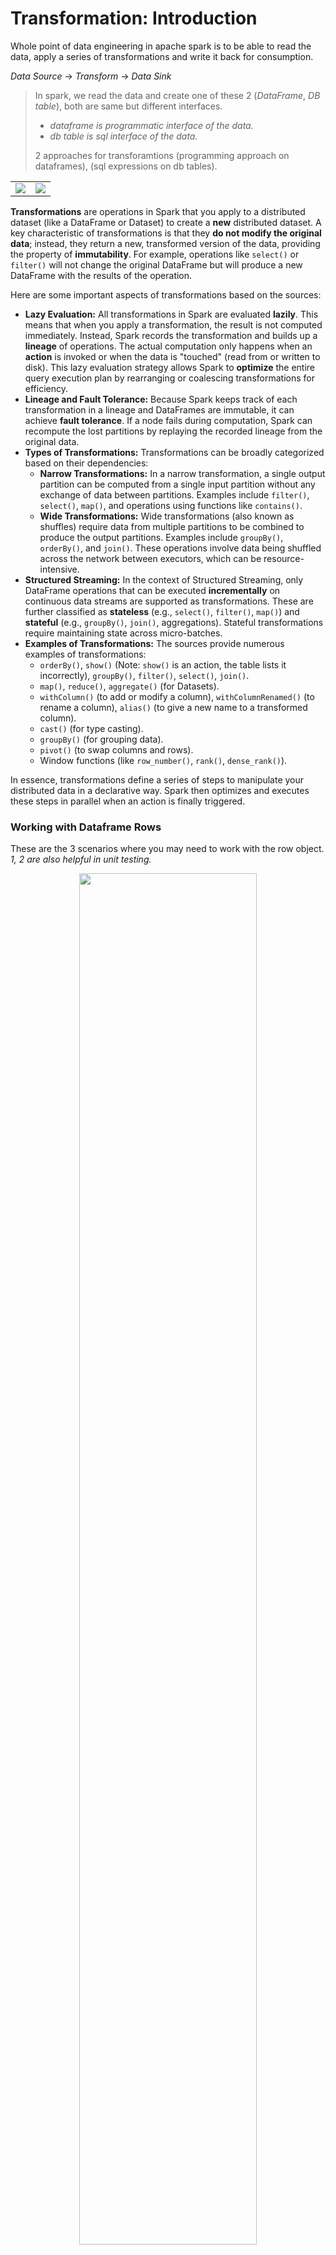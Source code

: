 # Transformation: Introduction

Whole point of data engineering in apache spark is to be able to read the data, apply a series of transformations and write it back for consumption.

_Data Source_ $\to$ _Transform_ $\to$ _Data Sink_

> In spark, we read the data and create one of these 2 (_DataFrame_, _DB table_), both are same but different interfaces.
>
> - _dataframe is programmatic interface of the data._
> - _db table is sql interface of the data._
>
> 2 approaches for transforamtions (programming approach on dataframes), (sql expressions on db tables).

<table>
    <tr>
        <td>
            <img src="https://github.com/user-attachments/assets/ffab40ae-2aca-4115-8518-6cc92fea58c6">
        </td>
        <td>
            <img src="https://github.com/user-attachments/assets/6376f5d1-a79d-4792-8938-68405294530e">
        </td>
    </tr>
</table>

**Transformations** are operations in Spark that you apply to a distributed dataset (like a DataFrame or Dataset) to create a **new** distributed dataset. A key characteristic of transformations is that they **do not modify the original data**; instead, they return a new, transformed version of the data, providing the property of **immutability**. For example, operations like `select()` or `filter()` will not change the original DataFrame but will produce a new DataFrame with the results of the operation.

Here are some important aspects of transformations based on the sources:

- **Lazy Evaluation:** All transformations in Spark are evaluated **lazily**. This means that when you apply a transformation, the result is not computed immediately. Instead, Spark records the transformation and builds up a **lineage** of operations. The actual computation only happens when an **action** is invoked or when the data is "touched" (read from or written to disk). This lazy evaluation strategy allows Spark to **optimize** the entire query execution plan by rearranging or coalescing transformations for efficiency.
- **Lineage and Fault Tolerance:** Because Spark keeps track of each transformation in a lineage and DataFrames are immutable, it can achieve **fault tolerance**. If a node fails during computation, Spark can recompute the lost partitions by replaying the recorded lineage from the original data.
- **Types of Transformations:** Transformations can be broadly categorized based on their dependencies:
  - **Narrow Transformations:** In a narrow transformation, a single output partition can be computed from a single input partition without any exchange of data between partitions. Examples include `filter()`, `select()`, `map()`, and operations using functions like `contains()`.
  - **Wide Transformations:** Wide transformations (also known as shuffles) require data from multiple partitions to be combined to produce the output partitions. Examples include `groupBy()`, `orderBy()`, and `join()`. These operations involve data being shuffled across the network between executors, which can be resource-intensive.
- **Structured Streaming:** In the context of Structured Streaming, only DataFrame operations that can be executed **incrementally** on continuous data streams are supported as transformations. These are further classified as **stateless** (e.g., `select()`, `filter()`, `map()`) and **stateful** (e.g., `groupBy()`, `join()`, aggregations). Stateful transformations require maintaining state across micro-batches.
- **Examples of Transformations:** The sources provide numerous examples of transformations:
  - `orderBy()`, `show()` (Note: `show()` is an action, the table lists it incorrectly), `groupBy()`, `filter()`, `select()`, `join()`.
  - `map()`, `reduce()`, `aggregate()` (for Datasets).
  - `withColumn()` (to add or modify a column), `withColumnRenamed()` (to rename a column), `alias()` (to give a new name to a transformed column).
  - `cast()` (for type casting).
  - `groupBy()` (for grouping data).
  - `pivot()` (to swap columns and rows).
  - Window functions (like `row_number()`, `rank()`, `dense_rank()`).

In essence, transformations define a series of steps to manipulate your distributed data in a declarative way. Spark then optimizes and executes these steps in parallel when an action is finally triggered.

### Working with Dataframe Rows

These are the 3 scenarios where you may need to work with the row object. _1, 2 are also helpful in unit testing._

<p align="center">
    <img src="https://github.com/user-attachments/assets/dedaaca1-6bc3-443d-9990-9cbefd4db71c" width="75%">
</p>

- In PySpark, a **row** is represented by a `Row` object from the `pyspark.sql` module.
  > Conceptually, a row in a Spark DataFrame is similar to a row in a relational database table. It's an ordered collection of values, where each value corresponds to a column in the DataFrame. Rows within a DataFrame can contain columns of the same or different data types (e.g., integer, string, array, map).

**1. Creating Rows:**

You can explicitly create `Row` objects in PySpark:

```python
from pyspark.sql import Row

# Creating a Row object
person = Row(name="Alice", age=30, city="New York")
print(person)
```

You can access elements within a `Row` object by their index (0-based) or by the field name if the `Row` was created with named fields:

```python
print(person)  # Access by index
print(person.name) # Access by field name
```

Furthermore, you can create DataFrames from a list of `Row` objects, often used for quick interactivity or testing:

```python
from pyspark.sql.types import StructType, StructField, StringType, IntegerType

schema = StructType([
    StructField("name", StringType(), True),
    StructField("age", IntegerType(), True),
    StructField("city", StringType(), True)
])

data = [
    Row("Bob", 25, "Los Angeles"),
    Row("Charlie", 35, "Chicago")
]

df = spark.createDataFrame(data, schema)
df.show()
```

**2. Rows as Part of DataFrames:**

A DataFrame in PySpark is essentially a distributed collection of `Row` objects, organized under a schema that defines the names and data types of each column. When you perform operations on a DataFrame, you are often working with these underlying rows, either individually or in groups. In Scala, the DataFrame is type-aliased to `Dataset[Row]`, emphasizing this structure.

**3. Operations Involving Rows:**

While you don't typically iterate over rows in a PySpark DataFrame in the same way you might with a Pandas DataFrame (due to Spark's distributed nature), many DataFrame operations implicitly work with rows to achieve data transformation and analysis.

- **Filtering Rows:** The `where()` or `filter()` methods allow you to select rows that satisfy a given condition:

  ```python
  ca_count_mnm_df = (mnm_df
      .select("State", "Color", "Count")
      .where(mnm_df.State == "CA") # Filtering rows where State is "CA"
      .groupBy("State", "Color")
      .agg(count("Count").alias("Total"))
      .orderBy("Total", ascending=False))
  ca_count_mnm_df.show(n=10, truncate=False)
  ```

  In the above example, `.where(mnm_df.State == "CA")` filters the DataFrame to include only those rows where the value in the "State" column is equal to "CA".

- **Selecting Columns (Projections):** While focused on columns, the `select()` method determines which fields from each row are included in the resulting DataFrame:

  ```python
  selected_df = mnm_df.select("State", "Color") # Each row in selected_df will only have "State" and "Color" fields
  selected_df.show(5)
  ```

- **Adding Columns:** The `withColumn()` method adds a new column to the DataFrame. This operation affects each row by adding a new field with a computed or constant value:

  ```python
  from pyspark.sql.functions import expr

  foo2 = (foo.withColumn(
             "status",
             expr("CASE WHEN delay <= 10 THEN 'On-time' ELSE 'Delayed' END")
          ))
  foo2.show()
  ```

  Here, a new column "status" is added to each row based on the value of the "delay" column.

- **Modifying Column Values:** `withColumn()` can also be used to modify the values of an existing column for each row based on some transformation. You can achieve this by using the same column name as the first argument to `withColumn()`.

- **Dropping Columns:** The `drop()` method removes specified columns from the DataFrame, effectively reducing the number of fields in each row of the new DataFrame:

  ```python
  foo3 = foo2.drop("delay") # The "delay" field will be removed from each row in foo3
  foo3.show()
  ```

- **Renaming Columns:** The `withColumnRenamed()` method changes the name of a column, thus changing the name of a field in each row:

  ```python
  foo4 = foo3.withColumnRenamed("status", "flight_status") # The "status" field in each row is now "flight_status"
  foo4.show()
  ```

- **Sorting Rows:** The `sort()` or `orderBy()` methods reorder the rows in the DataFrame based on the values in one or more columns:

  ```python
  df.sort(col("age").desc()).show() # Rows are ordered by the "age" field in descending order
  ```

- **Grouping and Aggregation:** The `groupBy()` method groups rows that have the same values in specified columns. Subsequently, aggregation functions (like `count()`, `sum()`, `avg()`, etc.) are applied to these groups of rows to compute summary statistics:

  ```python
  grouped_df = mnm_df.groupBy("State", "Color").agg(count("Count").alias("Total"))
  grouped_df.show()
  ```

  Here, rows with the same "State" and "Color" are grouped together, and then the `count()` aggregation function is applied to the "Count" column within each group.

- **User-Defined Functions (UDFs):** UDFs allow you to apply custom logic to each row (or individual column values within each row). You can register Python functions as UDFs to perform row-level transformations:

  ```python
  from pyspark.sql.functions import udf
  from pyspark.sql.types import StringType

  def categorize_age(age):
      if age < 18:
          return "Minor"
      elif age < 65:
          return "Adult"
      else:
          return "Senior"

  categorize_age_udf = udf(categorize_age, StringType())
  df_with_category = df.withColumn("age_category", categorize_age_udf(df["age"]))
  df_with_category.show()
  ```

  In this example, the `categorize_age` function is applied to the "age" column of each row to create a new "age_category" column. For better performance in many scenarios, consider using Pandas UDFs (vectorized UDFs) which operate on batches of rows.

- **Higher-Order Functions:** When dealing with array or map columns within rows, Spark provides higher-order functions like `transform()`, `filter()`, `exists()`, and `reduce()` to operate on the elements of these complex data types within each row.

- **Window Functions:** Window functions perform calculations across a set of DataFrame rows that are related to the current row. They are useful for tasks like calculating running totals, ranks, or moving averages based on the ordering and partitioning of rows.

- **Actions on DataFrames:** Actions like `show()`, `collect()`, `foreach()`, and writing data to external storage trigger the execution of the DataFrame's lineage and involve processing the rows. `collect()` brings all the rows to the driver's memory (use with caution on large datasets), while `foreach()` allows you to apply a function to each row.

  ```python
  for row in df.collect():
      print(row)

  def process_row(row):
      # Perform some operation on each row
      print(f"Name: {row.name}, Age: {row.age}")

  # This will execute on the driver
  # df.foreach(process_row) # Use with caution, operations happen on the driver

  # This will execute on the executors
  # df.rdd.foreach(process_row)
  ```

> Understand that most DataFrame transformations in Spark are **lazy**. They define a series of operations that will be performed, but the actual computation on the rows happens only when an action is triggered.

> Code example
>
> - [_code_](code/01-DataFrameRows/DataFrameRows.py)
> - [_code_](code/01-DataFrameRows/DataFrameRows_Test.py) for _test case_

#### 3 Scenarios when we directly work with row objects

- manually creating rows and dataframe. (_already discussed_)
- collecting dataframe rows to the driver. (_already discussed_)
- _work with an individual row in spark transformation._

Spark dataframe offers many transformation functions. We use these methods when dataframe has schema, if we don't have proper schema for dataframe (not having column structure).

<p align="center">
    <img src="https://github.com/user-attachments/assets/c753b633-04c7-4ce7-b542-31ba87064c32" width="75%">
</p>

We need an extra step to create a column structure and then transformation. Work with row only and transform it into a column structure.

- see code [link](code/02-DataFrameRows2/LogFileDemo.py)

## Working with Dataframe Columns

working with a dataframe requires clear answer to questions lke:

1. What is a Column and how to reference it?
2. How to create column expressions.

<p align="center">
    <img src="https://github.com/user-attachments/assets/5a24f9b8-b3c4-465f-9e29-61bc983fc501" width="75%">
</p>

```python
airlineDF: DataFrame = (
    spark.read.format("csv")
    .option("inferSchema", "true")
    .option("header", "true")
    .load("data/sample.csv")
)

# using column strings
airlineTrimDF: DataFrame = airlineDF.select("Origin", "Dest", "Distance").limit(10)  # noqa: E501

airlineTrimDF.show(10)
logger.info(airlineTrimDF.collect())

# using columns objects (many ways)
# - column, col, <df>.<column>
airlineTrimDF.select(column("Origin"), col("Dest"), airlineTrimDF.Distance).show(10)
```

##### How to create column expressions?

2 ways:

- string expressions or SQL expressions

  ```python
  # string expressions or SQL expressions
  airlinesDFCol: DataFrame = airlinesDF.select("Origin", "Dest", "Distance", "Year", "Month", "DayofMonth")

  airlinesDFCol.show(10)

  # airlinesDF.select("Origin", "Dest", "Distance", "to_date(concat(Year, Month, DayofMonth), 'yyyyMMdd') as FlightDate").show(10)

  # shows error: selet method accepts column strings, column object and not column expressions
  # expr(): convert an expression to a column object

  from pyspark.sql.functions import expr

  columnExprDF: DataFrame = airlinesDF.select("Origin", "Dest", "Distance", expr("to_date(concat(Year, Month, DayofMonth), 'yyyyMMdd') as FlightDate"))

  columnExprDF.show(10)
  ```

- column object expressions

  ```python
  # use column objects and build expression, avoid using strings and apply column objects and functions

  # airlinesDF.select("Origin", "Dest", "Distance", expr("to_date(concat(Year, Month, DayofMonth), 'yyyyMMdd') as flightDate")).show(10)
  from pyspark.sql.functions import to_date, concat

  airlinesDFColObjDF: DataFrame = airlinesDF.select("Origin", "Dest", "Distance", to_date(concat("Year", "Month", "DayofMonth"), 'yyyyMMdd').alias("FlightDate"))

  airlinesDFColObjDF.show(10)
  ```

> ### 3 docs links
>
> - [dataframe](https://spark.apache.org/docs/latest/api/python/reference/pyspark.sql/api/pyspark.sql.DataFrame.html)
> - [column](https://spark.apache.org/docs/latest/api/python/reference/pyspark.sql/api/pyspark.sql.Column.html)
> - [built-in functions](https://spark.apache.org/docs/latest/api/python/reference/pyspark.sql/functions.html)

## Creating and Using UDFs

spark allows to create UDF and use them in these 2 types of expressions (_above_).

- string expressions or SQL expressions
- column object expressions

we already learnt to refer dataframe columns, applying some maths and using
built-in functions. However, spark also allows to create UDFs (User-Defined
Functions) and use them in the above 2 types of expressions.

```python
def parse_gender(gender: str) -> str:
    # Male, Female, Unknown
    female_pattern = r"^f$|f.m|w.m"  # f, f*m*, w*m*
    male_pattern = r"^m$|ma|m.l"  # m, ma*, m*l*

    if re.search(female_pattern, gender.lower()):
        return "Female"
    elif re.search(male_pattern, gender.lower()):
        return "Male"
    else:
        return "Unknown"
```

- **how to use this UDF?**
  - _create an expression and use it._

#### Column Object Expression

```python
gender_udf = udf(parse_gender, StringType())

logger.info(msg="Catalog Entry:")
[logger.info(f) for f in spark.catalog.listFunctions() if "parse_gender" in f.name]  # noqa: E501

# survey_df2 = survey_df.withColumn("Gender", parse_gender("Gender"))
survey_df2 = survey_df.withColumn("Gender", gender_udf("Gender"))
```

- `withColumn()` transformation allows to transform a single column without impacting other columns in the dataframe. It takess _2 arguments_: `column_name`, `column_expression`
  - we can't simply use a function in a column object expression, we need to
    register our custom function to the driver and make it a UDF.
  - `udf()` to register the python function using the name of the local python function. Return type: optional, default is `StringType()`.
  - `udf()` will register it and return a reference to the registered UDF.

> this way is to register your function as a dataframe UDF. This will not
> register the UDF in the catalog. It will only create UDF and serialize the
> function to the executor.

> If you want to use the function in a dataframe column object expression, then
> you must register it as a UDF using `udf()` (_above example_).

- 3 step process to use a UDF:
  - create your function
  - register it as a UDF and get the reference
    > function is registered in spark session, driver will serialize and send
    > this function to the executors. Executors can run this function.
  - finally, use your function in expression.

#### String/SQL Expression

The registration process is different, we need to register it as a SQL function
and it should go to the catalog. That's done using `spark.udf.register()` _(2
arguments: `function_name`, `signature_of_function`)_.

> this way is to register as a SQL function. This will also create a entry
> in the catalog.

> If you want to use the function in a SQL expression, then you must register
> it like this.

```python
spark.udf.register("parse_gender_udf", parse_gender, StringType())

logger.info(msg="Catalog Entry:")
[logger.info(f) for f in spark.catalog.listFunctions() if "parse_gender" in f.name]

survey_df3 = survey_df.withColumn(
    "Gender",
    expr("parse_gender_udf(Gender)"),
)
```

> see [_code_](code/04-UDFs/ExampleUDF.py) for full code example with logs.
